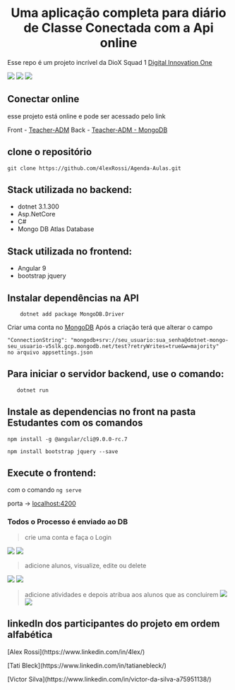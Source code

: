 <h1 align="center">Uma aplicação completa para diário de Classe Conectada com a Api online</h1>

Esse repo é um projeto incrível da DioX Squad 1
[Digital Innovation One](https://digitalinnovation.one/sign-up?ref=QFX2ZVP4RU)

![](https://img.shields.io/github/stars/4lexRossi/dotNet-mongo-squad1.svg) ![](https://img.shields.io/github/forks/4lexRossi/dotNet-mongo-squad1.svg) ![](https://img.shields.io/github/issues/4lexRossi/dotNet-mongo-squad1.svg)

## Conectar online
esse projeto está online e pode ser acessado pelo link

Front - [Teacher-ADM](https://teacher-adm.azurewebsites.net/)
Back - [Teacher-ADM - MongoDB](https://teacheradm.azurewebsites.net/swagger)

## clone o repositório 

`git clone https://github.com/4lexRossi/Agenda-Aulas.git`

## Stack utilizada no backend:

 * dotnet 3.1.300
 * Asp.NetCore
 * C#
 * Mongo DB Atlas Database

## Stack utilizada no frontend:

 * Angular 9
 * bootstrap jquery

## Instalar dependências na API
```
    dotnet add package MongoDB.Driver
```

Criar uma conta no [MongoDB](https://www.mongodb.com/)
Após a criação terá que alterar o campo 

```
"ConnectionString": "mongodb+srv://seu_usuario:sua_senha@dotnet-mongo-seu_usuario-v5slk.gcp.mongodb.net/test?retryWrites=true&w=majority"
no arquivo appsettings.json
```

## Para iniciar o servidor backend, use o comando:

```
   dotnet run
```
## Instale as dependencias no front na pasta Estudantes com os comandos

`npm install -g @angular/cli@9.0.0-rc.7`

`npm install bootstrap jquery --save`

## Execute o frontend:

com o comando `ng serve`

porta -> [localhost:4200](http://localhost:4200/)

### Todos o Processo é enviado ao DB

>crie uma conta e faça o Login

![](https://imgur.com/QcgsVoA.jpg)
![](https://imgur.com/JqPq8j4.jpg)

>adicione alunos, visualize, edite ou delete

![](https://imgur.com/JinajFx.jpg)
![](https://imgur.com/bvwn7j2.jpg)

>adicione atividades e depois atribua aos alunos que as concluirem
![](https://imgur.com/PqCflYQ.jpg)
![](https://imgur.com/oZRwu1T.jpg)

## linkedIn dos participantes do projeto em ordem alfabética

<p>[Alex Rossi](https://www.linkedin.com/in/4lex/)</p>
<p>[Tati Bleck](https://www.linkedin.com/in/tatianebleck/)</p>
<p>[Victor Silva](https://www.linkedin.com/in/victor-da-silva-a75951138/)</p>

